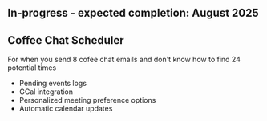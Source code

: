 ## In-progress - expected completion: August 2025 

## Coffee Chat Scheduler
For when you send 8 cofee chat emails and don't know how to find 24 potential times

* Pending events logs
* GCal integration
* Personalized meeting preference options
* Automatic calendar updates
